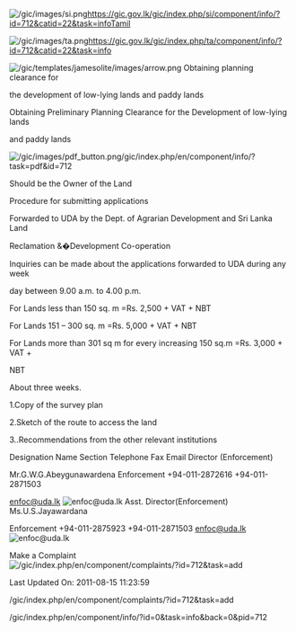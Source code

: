 <!-- Source: https://gic.gov.lk/gic/index.php/en/component/info/?id=712&catid=22&task=info -->

![/gic/images/si.png](/gic/images/si.png)https://gic.gov.lk/gic/index.php/si/component/info/?id=712&catid=22&task=infoTamil

![/gic/images/ta.png](/gic/images/ta.png)https://gic.gov.lk/gic/index.php/ta/component/info/?id=712&catid=22&task=info

![/gic/templates/jamesolite/images/arrow.png](/gic/templates/jamesolite/images/arrow.png) Obtaining planning clearance for

the development of low-lying lands and paddy lands

Obtaining Preliminary Planning Clearance for the Development of low-lying lands

and paddy lands

![/gic/images/pdf_button.png](/gic/images/pdf_button.png)/gic/index.php/en/component/info/?task=pdf&id=712

Should be the Owner of the Land

Procedure for submitting applications

Forwarded to UDA by the Dept. of Agrarian Development and Sri Lanka Land

Reclamation &�Development Co-operation

Inquiries can be made about the applications forwarded to UDA during any week

day between 9.00 a.m. to 4.00 p.m.

For Lands less than 150 sq. m =Rs. 2,500 + VAT + NBT

For Lands 151 – 300 sq. m =Rs. 5,000 + VAT + NBT

For Lands more than 301 sq m for every increasing 150 sq.m =Rs. 3,000 + VAT +

NBT

About three weeks.

1.Copy of the survey plan

2.Sketch of the route to access the land

3..Recommendations from the other relevant institutions

Designation Name Section Telephone Fax Email Director (Enforcement)

Mr.G.W.G.Abeygunawardena Enforcement +94-011-2872616 +94-011-2871503

enfoc@uda.lk ![enfoc@uda.lk](enfoc@uda.lk) Asst. Director(Enforcement) Ms.U.S.Jayawardana

Enforcement +94-011-2875923 +94-011-2871503 enfoc@uda.lk ![enfoc@uda.lk](enfoc@uda.lk)

Make a Complaint ![/gic/index.php/en/component/complaints/?id=712&task=add](/gic/index.php/en/component/complaints/?id=712&task=add)

Last Updated On: 2011-08-15 11:23:59

/gic/index.php/en/component/complaints/?id=712&task=add

/gic/index.php/en/component/info/?id=0&task=info&back=0&pid=712
